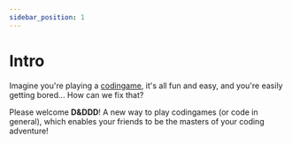 ```yaml
---
sidebar_position: 1
---
```


# Intro

Imagine you're playing a [codingame](https://www.codingame.com/start/), it's all fun and easy, and you're easily getting bored...
How can we fix that?

Please welcome **D&DDD**!
A new way to play codingames (or code in general), which enables your friends to be the masters of your coding adventure!

